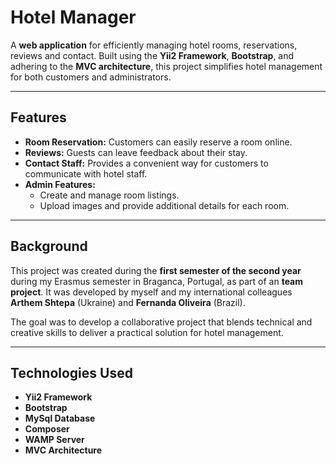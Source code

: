 # Hotel Manager

A **web application** for efficiently managing hotel rooms, reservations, reviews and contact. Built using the **Yii2 Framework**, **Bootstrap**, and adhering to the **MVC architecture**, this project simplifies hotel management for both customers and administrators.

---

## Features

- **Room Reservation:** Customers can easily reserve a room online.
- **Reviews:** Guests can leave feedback about their stay.
- **Contact Staff:** Provides a convenient way for customers to communicate with hotel staff.
- **Admin Features:**
  - Create and manage room listings.
  - Upload images and provide additional details for each room.

---

## Background

This project was created during the **first semester of the second year** during my Erasmus semester in Braganca, Portugal, as part of an **team project**. It was developed by myself and my international colleagues **Arthem Shtepa** (Ukraine) and **Fernanda Oliveira** (Brazil).

The goal was to develop a collaborative project that blends technical and creative skills to deliver a practical solution for hotel management.

---

## Technologies Used

- **Yii2 Framework**
- **Bootstrap**
- **MySql Database**
- **Composer**
- **WAMP Server**
- **MVC Architecture**












